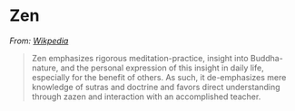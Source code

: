 # Zen

*From: [Wikpedia](https://en.wikipedia.org/wiki/Zen)*
> Zen emphasizes rigorous meditation-practice, insight into Buddha-nature, and the personal expression of this insight in daily life, especially for the benefit of others. As such, it de-emphasizes mere knowledge of sutras and doctrine and favors direct understanding through zazen and interaction with an accomplished teacher.
